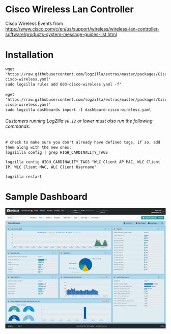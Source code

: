 # Cisco Wireless Lan Controller

Cisco Wireless Events from https://www.cisco.com/c/en/us/support/wireless/wireless-lan-controller-software/products-system-message-guides-list.html

# Installation

```
wget 'https://raw.githubusercontent.com/logzilla/extras/master/packages/Cisco/Wireless/003-cisco-wireless.yaml'
sudo logzilla rules add 003-cisco-wireless.yaml -f'

wget 'https://raw.githubusercontent.com/logzilla/extras/master/packages/Cisco/Wireless/dashboard-cisco-wireless.yaml'
sudo logzilla dashboards import -I dashboard-cisco-wireless.yaml
```

###### Customers running LogZilla `v6.12` or lower must also run the following commands:

```
# check to make sure you don't already have defined tags, if so, add them along with the new ones:
logziilla config | grep HIGH_CARDINALITY_TAGS
```
```
logzilla config HIGH_CARDINALITY_TAGS "WLC Client AP MAC, WLC Client IP, WLC Client MAC, WLC Client Username"
```
```
logzilla restart
```

# Sample Dashboard

![!](images/cisco-wlc-dashboard.jpg)
